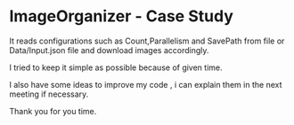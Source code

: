 # ImageOrganizer - Case Study

It reads configurations such as Count,Parallelism and SavePath from file or Data/Input.json file and download images accordingly.

I tried to keep it simple as possible because of given time.

I also have some ideas to improve my code , i can explain them in the next meeting if necessary.

Thank you for you time.
